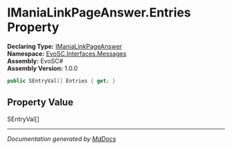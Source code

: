 ﻿<!--  
  <auto-generated>   
    The contents of this file were generated by a tool.  
    Changes to this file may be list if the file is regenerated  
  </auto-generated>   
-->

# IManiaLinkPageAnswer.Entries Property

**Declaring Type:** [IManiaLinkPageAnswer](../index.md)  
**Namespace:** [EvoSC.Interfaces.Messages](../../index.md)  
**Assembly:** EvoSC\#  
**Assembly Version:** 1.0.0

```csharp
public SEntryVal[] Entries { get; }
```

## Property Value

SEntryVal\[\]

___

*Documentation generated by [MdDocs](https://github.com/ap0llo/mddocs)*
